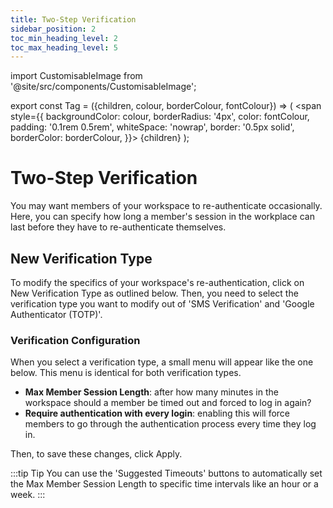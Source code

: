 ```yaml
---
title: Two-Step Verification
sidebar_position: 2
toc_min_heading_level: 2
toc_max_heading_level: 5
---
```


import CustomisableImage from '@site/src/components/CustomisableImage';

export const Tag = ({children, colour, borderColour, fontColour}) => (
<span
style={{
    backgroundColor: colour,
    borderRadius: '4px',
    color: fontColour,
    padding: '0.1rem 0.5rem',
    whiteSpace: 'nowrap',
    border: '0.5px solid',
    borderColor: borderColour,
    }}>
{children}
</span>
);

# Two-Step Verification

You may want members of your workspace to re-authenticate occasionally. Here, you can specify how long a member's session in the workplace can last before they have to re-authenticate themselves. 

[comment]: <> (ask about two-step verification because I'm unsure if that is a feature and if so I do not know how to document it.)

## New Verification Type

To modify the specifics of your workspace's re-authentication, click on <Tag colour="#1582d8" borderColour="#1582d8" fontColour="#FFFFFF">New Verification Type</Tag> as outlined below. Then, you need to select the verification type you want to modify out of 'SMS Verification' and 'Google Authenticator (TOTP)'.

<CustomisableImage src="/img/tsv-new.png" alt="New Verification Type" width="450"/>

### Verification Configuration

[comment]: <> (I don't really know what I'm talking about this section. Review and modify it to be more accurate when you hear back from Logan.)

When you select a verification type, a small menu will appear like the one below. This menu is identical for both verification types.

<CustomisableImage src="/img/tsv-menu.png" alt="Verification Modification Menu" width="450"/>

- **Max Member Session Length**: after how many minutes in the workspace should a member be timed out and forced to log in again? 
- **Require authentication with every login**: enabling this will force members to go through the authentication process every time they log in.

[comment]: <> (this will definitely need to be reviewed and changed because this is not descriptive and I do not know what I am talking about.)

Then, to save these changes, click <Tag colour="#1582d8" borderColour="#1582d8" fontColour="#FFFFFF">Apply</Tag>.

:::tip Tip
You can use the 'Suggested Timeouts' buttons to automatically set the Max Member Session Length to specific time intervals like an hour or a week.
:::



